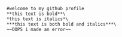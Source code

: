      #welcome to my github profile
     **this text is bold**\
     *this text is italics*\
     ***this text is both bold and italics***\
     ~~OOPS i made an error~~
